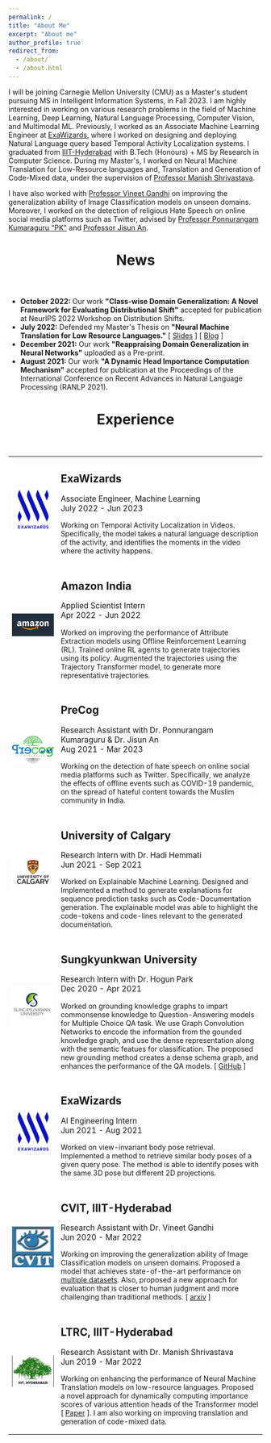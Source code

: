```yaml
---
permalink: /
title: "About Me"
excerpt: "About me"
author_profile: true
redirect_from: 
  - /about/
  - /about.html
---
```


I will be joining Carnegie Mellon University (CMU) as a Master's student pursuing MS in Intelligent Information Systems, in Fall 2023. I am highly interested in working on various research problems in the field of Machine Learning, Deep Learning, Natural Language Processing, Computer Vision, and Multimodal ML. Previously, I worked as an Associate Machine Learning Engineer at <a href="https://www.exawizards.in/">ExaWizards</a>, where I worked on designing and deploying Natural Language query based Temporal Activity Localization systems. I graduated from <a href="https://www.iiit.ac.in/">IIIT-Hyderabad</a> with B.Tech (Honours) + MS by Research in Computer Science. During my Master's, I worked on Neural Machine Translation for Low-Resource languages and, Translation and Generation of Code-Mixed data, under the supervision of <a href="https://www.iiit.ac.in/people/faculty/m.shrivastava/">Professor Manish Shrivastava</a>.  

I have also worked with <a href="https://faculty.iiit.ac.in/~vgandhi/">Professor Vineet Gandhi</a> on improving the generalization ability of Image Classification models on unseen domains. Moreover, I worked on the detection of religious Hate Speech on online social media platforms such as Twitter, advised by <a href="https://precog.iiit.ac.in/">Professor Ponnurangam Kumaraguru “PK"</a> and <a href="https://jisun.me/">Professor Jisun An</a>.


<header>
  <h1 itemprop="headline">News</h1>
</header>

<ul>
  <li><b>October 2022:</b> Our work <b>"Class-wise Domain Generalization: A Novel Framework for Evaluating Distributional Shift"</b> accepted for publication at NeurIPS 2022 Workshop on Distribution Shifts.</li>
  <li><b>July 2022:</b> Defended my Master's Thesis on <b>"Neural Machine Translation for Low Resource Languages."</b> [ <a href="https://docs.google.com/presentation/d/191au_y3Z-MmDRkBX2GubCK8QIPJkeuiF8aNF3ncz0Gg/edit?usp=sharing">Slides</a> ] [ <a href="https://blogs.iiit.ac.in/monthly_news/akshay-goindani-low-resource-languages/">Blog</a> ]</li>
  <li><b>December 2021:</b> Our work <b>"Reappraising Domain Generalization in Neural Networks"</b> uploaded as a Pre-print.</li>
  <li><b>August 2021:</b> Our work <b>"A Dynamic Head Importance Computation Mechanism"</b> accepted for publication at the Proceedings of the International Conference on Recent Advances in Natural Language Processing (RANLP 2021).</li>
</ul>

<header>
  <h1 itemprop="headline">Experience</h1>
</header>

<table>
  <tr>
    <td><img src="images/exa.png" alt="project image" style="max-width:100%;" /></td>
      <td>
        <h2>
          ExaWizards
        </h2>
        <p style="font-size: 11.5pt;">Associate Engineer, Machine Learning <br>July 2022 - Jun 2023</p>
        <p>Working on Temporal Activity Localization in Videos. Specifically, the model takes a natural language description of the activity, and identifies the moments in the video where the activity happens. </p>
      </td>
    </tr>
    <tr>
    <td><img src="images/amazon.png" alt="project image" style="max-width:100%;" /></td>
      <td>
        <h2>
          Amazon India
        </h2>
        <p style="font-size: 11.5pt;">Applied Scientist Intern <br> Apr 2022 - Jun 2022</p>
        <p>Worked on improving the performance of Attribute Extraction models using Offline Reinforcement Learning (RL). Trained online RL agents to generate trajectories using its policy. Augmented the trajectories using the Trajectory Transformer model, to generate more representative trajectories.</p>
      </td>
    </tr>
    <tr>
    <td><img src="images/precog.png" alt="project image" style="max-width:100%;" /></td>
      <td>
        <h2>
          PreCog
        </h2>
        <p style="font-size: 11.5pt;">Research Assistant with Dr. Ponnurangam Kumaraguru & Dr. Jisun An <br> Aug 2021 - Mar 2023</p>
        <p>Working on the detection of hate speech on online social media platforms such as Twitter. Specifically, we analyze the effects of offline events such as COVID-19 pandemic, on the spread of hateful content towards the Muslim community in India. </p>
      </td>
    </tr>
    <tr>
    <td><img src="images/uc.jpeg" alt="project image" style="max-width:100%;" /></td>
      <td>
        <h2>
          University of Calgary
        </h2>
        <p style="font-size: 11.5pt;">Research Intern with Dr. Hadi Hemmati <br> Jun 2021 - Sep 2021</p>
        <p>Worked on Explainable Machine Learning. Designed and Implemented a method to generate explanations for sequence prediction tasks such as Code-Documentation generation. The explainable model was able to highlight the code-tokens and code-lines relevant to the generated documentation. </p>
      </td>
    </tr>
    <tr>
    <td><img src="images/skku.jpeg" alt="project image" style="max-width:100%;" /></td>
      <td>
        <h2>
          Sungkyunkwan University
        </h2>
        <p style="font-size: 11.5pt;">Research Intern with Dr. Hogun Park <br> Dec 2020 - Apr 2021</p>
        <p>Worked on grounding knowledge graphs to impart commonsense knowledge to Question-Answering models for Multiple Choice QA task. We use Graph Convolution Networks to encode the information from the gounded knowledge graph, and use the dense representation along with the semantic featues for classification. The proposed new grounding method creates a dense schema graph, and enhances the performance of the QA models. [ <a href="https://github.com/akshayg08/Augmenting-QA-models-with-external-Knowledge-Graphs">GitHub</a> ]</p>
      </td>
    </tr>
    <tr>
    <td><img src="images/exa.png" alt="project image" style="max-width:100%;" /></td>
      <td>
        <h2>
          ExaWizards
        </h2>
        <p style="font-size: 11.5pt;">AI Engineering Intern <br> Jun 2021 - Aug 2021</p>
        <p>Worked on view-invariant body pose retrieval. Implemented a method to retrieve similar body poses of a given query pose. The method is able to identify poses with the same 3D pose but different 2D projections.</p>
      </td>
    </tr>
    <tr>
    <td><img src="images/cvit.jpeg" alt="project image" style="max-width:100%;" /></td>
      <td>
        <h2>
          CVIT, IIIT-Hyderabad
        </h2>
        <p style="font-size: 11.5pt;">Research Assistant with Dr. Vineet Gandhi <br> Jun 2020 - Mar 2022</p>
        <p>Working on improving the generalization ability of Image Classification models on unseen domains. Proposed a model that achieves state-of-the-art performance on <a href = "https://github.com/facebookresearch/DomainBed">multiple datasets</a>. Also, proposed a new approach for evaluation that is closer to human judgment and more challenging than traditional methods. [ <a href="https://arxiv.org/pdf/2110.07981.pdf">arxiv</a> ]</p>
      </td>
    </tr>
    <tr>
    <td><img src="images/iiit.jpg" alt="project image" style="max-width:100%;" /></td>
      <td>
        <h2>
          LTRC, IIIT-Hyderabad
        </h2>
        <p style="font-size: 11.5pt;">Research Assistant with Dr. Manish Shrivastava <br> Jun 2019 - Mar 2022</p>
        <p>Working on enhancing the performance of Neural Machine Translation models on low-resource languages. Proposed a novel approach for dynamically computing importance scores of various attention heads of the Transformer model [ <a href="https://aclanthology.org/2021.ranlp-1.52/">Paper</a> ]. I am also working on improving translation and generation of code-mixed data.</p>
      </td>
    </tr>

</table>
